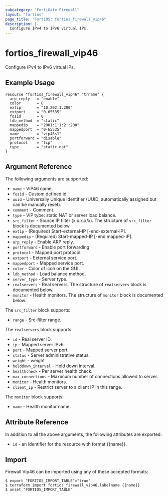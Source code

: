 ```yaml
---
subcategory: "FortiGate Firewall"
layout: "fortios"
page_title: "FortiOS: fortios_firewall_vip46"
description: |-
  Configure IPv4 to IPv6 virtual IPs.
---
```


# fortios_firewall_vip46
Configure IPv4 to IPv6 virtual IPs.

## Example Usage

```hcl
resource "fortios_firewall_vip46" "trname" {
  arp_reply   = "enable"
  color       = 0
  extip       = "10.202.1.200"
  extport     = "0-65535"
  fosid       = 0
  ldb_method  = "static"
  mappedip    = "2001:1:1:2::200"
  mappedport  = "0-65535"
  name        = "vip46s1"
  portforward = "disable"
  protocol    = "tcp"
  type        = "static-nat"
}
```

## Argument Reference

The following arguments are supported:

* `name` - VIP46 name.
* `fosid` - Custom defined id.
* `uuid` - Universally Unique Identifier (UUID; automatically assigned but can be manually reset).
* `comment` - Comment.
* `type` - VIP type: static NAT or server load balance.
* `src_filter` - Source IP filter (x.x.x.x/x). The structure of `src_filter` block is documented below.
* `extip` - (Required) Start-external-IP [-end-external-IP].
* `mappedip` - (Required) Start-mapped-IP [-end mapped-IP].
* `arp_reply` - Enable ARP reply.
* `portforward` - Enable port forwarding.
* `protocol` - Mapped port protocol.
* `extport` - External service port.
* `mappedport` - Mapped service port.
* `color` - Color of icon on the GUI.
* `ldb_method` - Load balance method.
* `server_type` - Server type.
* `realservers` - Real servers. The structure of `realservers` block is documented below.
* `monitor` - Health monitors. The structure of `monitor` block is documented below.

The `src_filter` block supports:

* `range` - Src-filter range.

The `realservers` block supports:

* `id` - Real server ID.
* `ip` - Mapped server IPv6.
* `port` - Mapped server port.
* `status` - Server administrative status.
* `weight` - weight
* `holddown_interval` - Hold down interval.
* `healthcheck` - Per server health check.
* `max_connections` - Maximum number of connections allowed to server.
* `monitor` - Health monitors.
* `client_ip` - Restrict server to a client IP in this range.

The `monitor` block supports:

* `name` - Health monitor name.


## Attribute Reference

In addition to all the above arguments, the following attributes are exported:
* `id` - an identifier for the resource with format {{name}}.

## Import

Firewall Vip46 can be imported using any of these accepted formats:
```
$ export "FORTIOS_IMPORT_TABLE"="true"
$ terraform import fortios_firewall_vip46.labelname {{name}}
$ unset "FORTIOS_IMPORT_TABLE"
```
